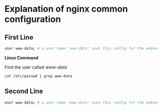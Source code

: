# Explanation of nginx common configuration

## First Line

```bash
user www-data; # a user name 'www-data' uses this config for the webserver
```

**Linux Command**

Find the user called _www-data_

```bash
cat /etc/passwd | grep www-data
```

## Second Line

```bash
user www-data; # a user name 'www-data' uses this config for the webserver
```
